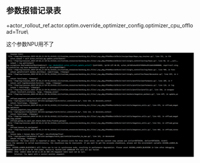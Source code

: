 ## 参数报错记录表

   +actor_rollout_ref.actor.optim.override_optimizer_config.optimizer_cpu_offload=True\

这个参数NPU用不了

![1761622286488](image/readme/1761622286488.png)
